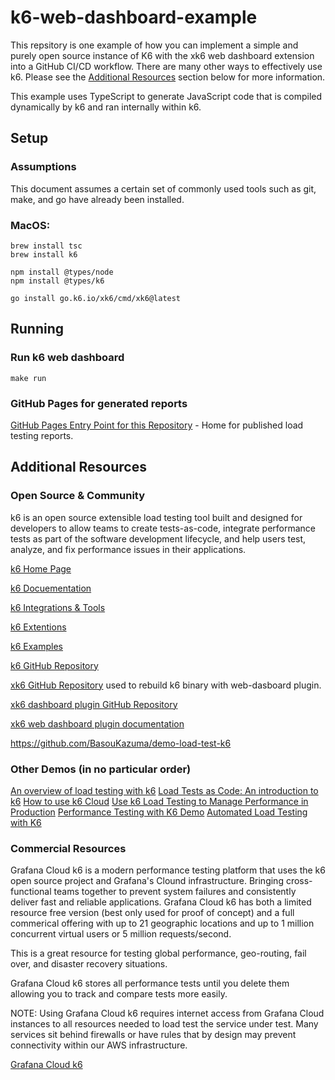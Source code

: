 # k6-web-dashboard-example

This repsitory is one example of how you can implement a simple and purely open source instance of K6 with the xk6 web dashboard extension into a GitHub CI/CD workflow.  There are many other ways to effectively use k6.  Please see the [Additional Resources](#additional-resources) section below for more information.

This example uses TypeScript to generate JavaScript code that is compiled dynamically by k6 and ran internally within k6.


## Setup

### Assumptions

This document assumes a certain set of commonly used tools such as git, make, and go have already been installed.

### MacOS:

    brew install tsc
    brew install k6

    npm install @types/node
    npm install @types/k6

    go install go.k6.io/xk6/cmd/xk6@latest


## Running

### Run k6 web dashboard

    make run

### GitHub Pages for generated reports

[GitHub Pages Entry Point for this Repository](https://mdonahue-godaddy.github.io/k6-web-dashboard-example/) - Home for published load testing reports.


## Additional Resources

### Open Source & Community

k6 is an open source extensible load testing tool built and designed for developers to allow teams to create tests-as-code, integrate performance tests as part of the software development lifecycle, and help users test, analyze, and fix performance issues in their applications.

[k6 Home Page](https://k6.io/)

[k6 Docuementation](https://grafana.com/docs/k6/latest/)

[k6 Integrations & Tools](https://k6.io/docs/integrations/)

[k6 Extentions](https://k6.io/docs/extensions/)

[k6 Examples](https://k6.io/docs/examples/)

[k6 GitHub Repository](https://github.com/grafana/k6)

[xk6 GitHub Repository](https://github.com/grafana/xk6)    used to rebuild k6 binary with web-dasboard plugin.

[xk6 dashboard plugin GitHub Repository](https://github.com/grafana/xk6-dashboard)

[xk6 web dashboard plugin documentation](https://github.com/grafana/xk6-dashboard/blob/master/cmd/k6-web-dashboard/README.md)

https://github.com/BasouKazuma/demo-load-test-k6


### Other Demos (in no particular order)

[An overview of load testing with k6](https://www.youtube.com/watch?v=ncxCIuo5tUU)
[Load Tests as Code: An introduction to k6](https://www.youtube.com/watch?v=Y2ba-mhNV90)
[How to use k6 Cloud](https://www.youtube.com/watch?v=eCv1XshEpDI)
[Use k6 Load Testing to Manage Performance in Production](https://www.youtube.com/watch?v=aC45-LjDueM)
[Performance Testing with K6 Demo](https://www.youtube.com/watch?v=5hYjwKAtewc)
[Automated Load Testing with K6](https://www.youtube.com/watch?v=3TpJItd5JwY)


### Commercial Resources

Grafana Cloud k6 is a modern performance testing platform that uses the k6 open source project and Grafana's Clound infrastructure.  Bringing cross-functional teams together to prevent system failures and consistently deliver fast and reliable applications.  Grafana Cloud k6 has both a limited resource free version (best only used for proof of concept) and a full commerical offering with up to 21 geographic locations and up to 1 million concurrent virtual users or 5 million requests/second.

This is a great resource for testing global performance, geo-routing, fail over, and disaster recovery situations.

Grafana Cloud k6 stores all performance tests until you delete them allowing you to track and compare tests more easily.

NOTE: Using Grafana Cloud k6 requires internet access from Grafana Cloud instances to all resources needed to load test the service under test.  Many services sit behind firewalls or have rules that by design may prevent connectivity within our AWS infrastructure.

[Grafana Cloud k6](https://grafana.com/docs/grafana-cloud/k6/)
